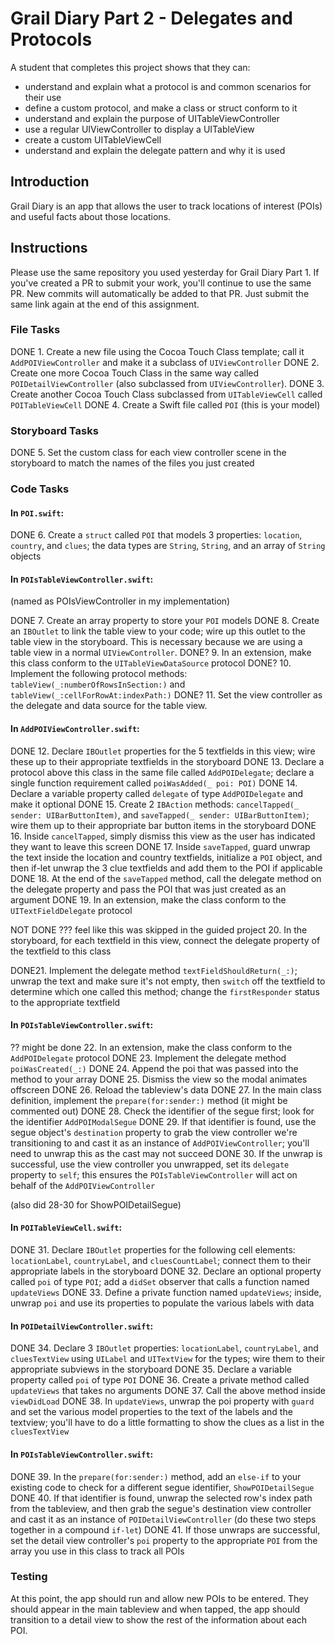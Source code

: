 # Grail Diary Part 2 - Delegates and Protocols

A student that completes this project shows that they can:

- understand and explain what a protocol is and common scenarios for their use
- define a custom protocol, and make a class or struct conform to it
- understand and explain the purpose of UITableViewController
- use a regular UIViewController to display a UITableView
- create a custom UITableViewCell
- understand and explain the delegate pattern and why it is used

## Introduction

Grail Diary is an app that allows the user to track locations of interest (POIs) and useful facts about those locations.

## Instructions

Please use the same repository you used yesterday for Grail Diary Part 1. If you've created a PR to submit your work, you'll continue to use the same PR. New commits will automatically be added to that PR. Just submit the same link again at the end of this assignment.

### File Tasks

DONE 1. Create a new file using the Cocoa Touch Class template; call it `AddPOIViewController` and make it a subclass of `UIViewController`
DONE 2. Create one more Cocoa Touch Class in the same way called `POIDetailViewController` (also subclassed from `UIViewController`).
DONE 3. Create another Cocoa Touch Class subclassed from `UITableViewCell` called `POITableViewCell`
DONE 4. Create a Swift file called `POI` (this is your model)

### Storyboard Tasks

DONE 5. Set the custom class for each view controller scene in the storyboard to match the names of the files you just created

### Code Tasks

#### In `POI.swift`:

DONE 6. Create a `struct` called `POI` that models 3 properties: `location`, `country`, and `clues`; the data types are `String`, `String`, and an array of `String` objects

#### In `POIsTableViewController.swift`:
(named as POIsViewController in my implementation)

DONE 7. Create an array property to store your `POI` models
DONE 8. Create an `IBOutlet` to link the table view to your code; wire up this outlet to the table view in the storyboard. This is necessary because we are using a table view in a normal `UIViewController`.
DONE? 9. In an extension, make this class conform to the `UITableViewDataSource` protocol
DONE? 10. Implement the following protocol methods: `tableView(_:numberOfRowsInSection:)` and `tableView(_:cellForRowAt:indexPath:)`
DONE? 11. Set the view controller as the delegate and data source for the table view.

#### In `AddPOIViewController.swift`:

DONE 12. Declare `IBOutlet` properties for the 5 textfields in this view; wire these up to their appropriate textfields in the storyboard
DONE 13. Declare a protocol above this class in the same file called `AddPOIDelegate`; declare a single function requirement called `poiWasAdded(_ poi: POI)`
DONE 14. Declare a variable property called `delegate` of type `AddPOIDelegate` and make it optional
DONE 15. Create 2 `IBAction` methods: `cancelTapped(_ sender: UIBarButtonItem)`, and `saveTapped(_ sender: UIBarButtonItem)`; wire them up to their appropriate bar button items in the storyboard
DONE 16. Inside `cancelTapped`, simply dismiss this view as the user has indicated they want to leave this screen
DONE 17. Inside `saveTapped`, guard unwrap the text inside the location and country textfields, initialize a `POI` object, and then if-let unwrap the 3 clue textfields and add them to the POI if applicable
DONE 18. At the end of the `saveTapped` method, call the delegate method on the delegate property and pass the POI that was just created as an argument
DONE 19. In an extension, make the class conform to the `UITextFieldDelegate` protocol

NOT DONE ??? feel like this was skipped in the guided project
20. In the storyboard, for each textfield in this view, connect the delegate property of the textfield to this class

DONE21. Implement the delegate method `textFieldShouldReturn(_:)`; unwrap the text and make sure it's not empty, then `switch` off the textfield to determine which one called this method; change the `firstResponder` status to the appropriate textfield

#### In `POIsTableViewController.swift`:

?? might be done 22. In an extension, make the class conform to the `AddPOIDelegate` protocol
DONE 23. Implement the delegate method `poiWasCreated(_:)`
DONE 24. Append the poi that was passed into the method to your array
DONE 25. Dismiss the view so the modal animates offscreen
DONE 26. Reload the tableview's data
DONE 27. In the main class definition, implement the `prepare(for:sender:)` method (it might be commented out)
DONE 28. Check the identifier of the segue first; look for the identifier `AddPOIModalSegue`
DONE 29. If that identifier is found, use the segue object's `destination` property to grab the view controller we're transitioning to and cast it as an instance of `AddPOIViewController`; you'll need to unwrap this as the cast may not succeed
DONE 30. If the unwrap is successful, use the view controller you unwrapped, set its `delegate` property to `self`; this ensures the `POIsTableViewController` will act on behalf of the `AddPOIViewController`

(also did 28-30 for ShowPOIDetailSegue)

#### In `POITableViewCell.swift`:

DONE 31. Declare `IBOutlet` properties for the following cell elements: `locationLabel`, `countryLabel`, and `cluesCountLabel`; connect them to their appropriate labels in the storyboard
DONE 32. Declare an optional property called `poi` of type `POI`; add a `didSet` observer that calls a function named `updateViews`
DONE 33. Define a private function named `updateViews`; inside, unwrap `poi` and use its properties to populate the various labels with data

#### In `POIDetailViewController.swift`:

DONE 34. Declare 3 `IBOutlet` properties: `locationLabel`, `countryLabel`, and `cluesTextView` using `UILabel` and `UITextView` for the types; wire them to their appropriate subviews in the storyboard
DONE 35. Declare a variable property called `poi` of type `POI`
DONE 36. Create a private method called `updateViews` that takes no arguments
DONE 37. Call the above method inside `viewDidLoad`
DONE 38. In `updateViews`, unwrap the poi property with `guard` and set the various model properties to the text of the labels and the textview; you'll have to do a little formatting to show the clues as a list in the `cluesTextView`

#### In `POIsTableViewController.swift`:

DONE 39. In the `prepare(for:sender:)` method, add an `else-if` to your existing code to check for a different segue identifier, `ShowPOIDetailSegue`
DONE 40. If that identifier is found, unwrap the selected row's index path from the tableview, and then grab the segue's destination view controller and cast it as an instance of `POIDetailViewController` (do these two steps together in a compound `if-let`)
DONE 41. If those unwraps are successful, set the detail view controller's `poi` property to the appropriate `POI` from the array you use in this class to track all POIs

### Testing

At this point, the app should run and allow new POIs to be entered. They should appear in the main tableview and when tapped, the app should transition to a detail view to show the rest of the information about each POI.
